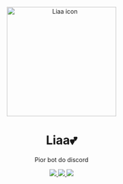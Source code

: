 <p align="center">
     <a href="https://discord.gg/9xpsFt3FfZ">
        <img src="https://cdn.discordapp.com/avatars/1193579556821532764/5c9dc7ba7adc3187ad6667dd977a50d5.png?size=2048" width="256" height="256" alt="Liaa icon" />
    </a>
    <h1 align="center">Liaa💕</h1>
    <p align="center">Pior bot do discord</p>
    <p align="center">
        <a href="https://github.com/ShuShuzinhuu/Liaa/releases">
         <img src="https://img.shields.io/badge/Release-Lia_0.1.4-f5a2ec?" />
        <a href="https://discord.gg/fJqZGaKcmv">
         <img src="https://img.shields.io/badge/Discord-15_members-333ce8?logo=discord">
        <img src="https://img.shields.io/badge/release_date-Ago 2024-ff00bb">
        </a>
    </p>
</p>
